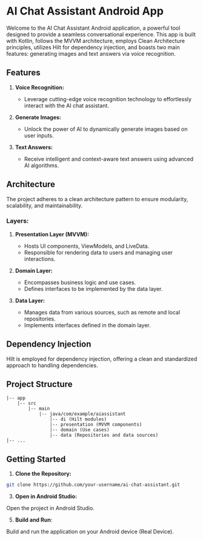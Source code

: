 # AI Chat Assistant Android App

Welcome to the AI Chat Assistant Android application, a powerful tool designed to provide a seamless conversational experience. This app is built with Kotlin, follows the MVVM architecture, employs Clean Architecture principles, utilizes Hilt for dependency injection, and boasts two main features: generating images and text answers via voice recognition.

## Features

1. **Voice Recognition:**
   - Leverage cutting-edge voice recognition technology to effortlessly interact with the AI chat assistant.

2. **Generate Images:**
   - Unlock the power of AI to dynamically generate images based on user inputs.

3. **Text Answers:**
   - Receive intelligent and context-aware text answers using advanced AI algorithms.

## Architecture

The project adheres to a clean architecture pattern to ensure modularity, scalability, and maintainability.

### Layers:

1. **Presentation Layer (MVVM):**
   - Hosts UI components, ViewModels, and LiveData.
   - Responsible for rendering data to users and managing user interactions.

2. **Domain Layer:**
   - Encompasses business logic and use cases.
   - Defines interfaces to be implemented by the data layer.

3. **Data Layer:**
   - Manages data from various sources, such as remote and local repositories.
   - Implements interfaces defined in the domain layer.

## Dependency Injection

Hilt is employed for dependency injection, offering a clean and standardized approach to handling dependencies.

## Project Structure

```plaintext
|-- app
    |-- src
        |-- main
            |-- java/com/example/aiassistant
                |-- di (Hilt modules)
                |-- presentation (MVVM components)
                |-- domain (Use cases)
                |-- data (Repositories and data sources)
|-- ...
```
## Getting Started
1. **Clone the Repository:**  
```bash
git clone https://github.com/your-username/ai-chat-assistant.git
```
3. **Open in Android Studio:**

Open the project in Android Studio.

5. **Build and Run**:

Build and run the application on your Android device (Real Device).
